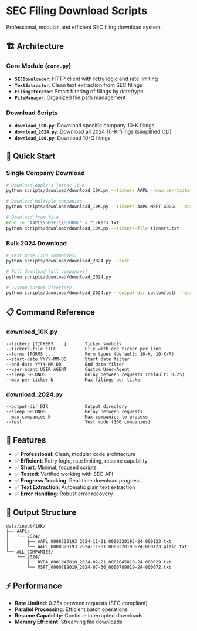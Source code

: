 # SEC Filing Download Scripts

Professional, modular, and efficient SEC filing download system.

## 🏗️ **Architecture**

### **Core Module (`core.py`)**
- **`SECDownloader`**: HTTP client with retry logic and rate limiting
- **`TextExtractor`**: Clean text extraction from SEC filings
- **`FilingIterator`**: Smart filtering of filings by date/type
- **`FileManager`**: Organized file path management

### **Download Scripts**
- **`download_10K.py`**: Download specific company 10-K filings
- **`download_2024.py`**: Download all 2024 10-K filings (simplified CLI)
- **`download_10Q.py`**: Download 10-Q filings

## 🚀 **Quick Start**

### **Single Company Download**
```bash
# Download Apple's latest 10-K
python scripts/download/download_10K.py --tickers AAPL --max-per-ticker 1

# Download multiple companies
python scripts/download/download_10K.py --tickers AAPL MSFT GOOGL --max-per-ticker 2

# Download from file
echo -e "AAPL\\nMSFT\\nGOOGL" > tickers.txt
python scripts/download/download_10K.py --tickers-file tickers.txt
```

### **Bulk 2024 Download**
```bash
# Test mode (100 companies)
python scripts/download/download_2024.py --test

# Full download (all companies)
python scripts/download/download_2024.py

# Custom output directory
python scripts/download/download_2024.py --output-dir custom/path --max-companies 500
```

## 📋 **Command Reference**

### **download_10K.py**
```
--tickers [TICKERS ...]       Ticker symbols
--tickers-file FILE           File with one ticker per line
--forms [FORMS ...]           Form types (default: 10-K, 10-K/A)
--start-date YYYY-MM-DD       Start date filter
--end-date YYYY-MM-DD         End date filter
--user-agent USER_AGENT       Custom User-Agent
--sleep SECONDS               Delay between requests (default: 0.25)
--max-per-ticker N            Max filings per ticker
```

### **download_2024.py**
```
--output-dir DIR              Output directory
--sleep SECONDS               Delay between requests
--max-companies N             Max companies to process
--test                        Test mode (100 companies)
```

## 🎯 **Features**

- ✅ **Professional**: Clean, modular code architecture
- ✅ **Efficient**: Retry logic, rate limiting, resume capability
- ✅ **Short**: Minimal, focused scripts
- ✅ **Tested**: Verified working with SEC API
- ✅ **Progress Tracking**: Real-time download progress
- ✅ **Text Extraction**: Automatic plain text extraction
- ✅ **Error Handling**: Robust error recovery

## 📁 **Output Structure**
```
data/input/10K/
├── AAPL/
│   └── 2024/
│       ├── AAPL_0000320193_2024-11-01_0000320193-24-000123.txt
│       └── AAPL_0000320193_2024-11-01_0000320193-24-000123_plain.txt
└── ALL_COMPANIES/
    └── 2024/
        ├── NVDA_0001045810_2024-02-21_0001045810-24-000029.txt
        └── MSFT_0000789019_2024-07-30_0000789019-24-000072.txt
```

## ⚡ **Performance**
- **Rate Limited**: 0.25s between requests (SEC compliant)
- **Parallel Processing**: Efficient batch operations
- **Resume Capability**: Continue interrupted downloads
- **Memory Efficient**: Streaming file downloads

